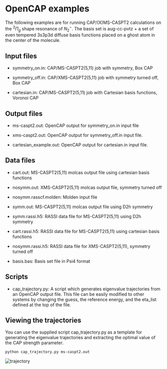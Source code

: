 # OpenCAP examples

The following examples are for running CAP/(X)MS-CASPT2 calculations on the ${}^2\Pi_g$ shape resonance of $N_2^-$. The basis set is aug-cc-pvtz + a set of even tempered 3s3p3d diffuse basis functions placed on a ghost atom in the center of the molecule.

## Input files

- symmetry_on.in: CAP/MS-CASPT2(5,11) job with symmetry, Box CAP

- symmetry_off.in: CAP/XMS-CASPT2(5,11) job with symmetry turned off, Box CAP

- cartesian.in: CAP/MS-CASPT2(5,11) job with Cartesian basis functions, Voronoi CAP

## Output files

- ms-caspt2.out: OpenCAP output for symmetry_on.in input file

- xms-caspt2.out: OpenCAP output for symmetry_off.in input file.

- cartesian_example.out: OpenCAP output for cartesian.in input file.

## Data files

- cart.out: MS-CASPT2(5,11) molcas output file using cartesian basis functions

- nosymm.out: XMS-CASPT2(5,11) molcas output file, symmetry turned off

- nosymm.rasscf.molden: Molden input file 

- symm.out: MS-CASPT2(5,11) molcas output file using D2h symmetry

- symm.rassi.h5: RASSI data file for MS-CASPT2(5,11) using D2h symmetry

- cart.rassi.h5: RASSI data file for MS-CASPT2(5,11) using cartesian basis functions

- nosymm.rassi.h5: RASSI data file for XMS-CASPT2(5,11), symmetry turned off

- basis.bas: Basis set file in Psi4 format

## Scripts
- cap_trajectory.py: A script which generates eigenvalue trajectories from an OpenCAP output file. This file can be easily modified to other systems by changing the guess, the reference energy, and the eta_list defined at the top of the file.

## Viewing the trajectories
You can use the supplied script cap_trajectory.py as a template for generating the eigenvalue trajectories and extracting the optimal value of the CAP strength parameter.

    python cap_trajectory.py ms-caspt2.out

![trajectory](https://github.com/gayverjr/opencap/blob/master/examples/opencap/trajectory.png)
